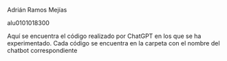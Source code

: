 Adrián Ramos Mejías

alu0101018300

Aquí se encuentra el código realizado por ChatGPT en los que se ha experimentado.
Cada código se encuentra en la carpeta con el nombre del chatbot correspondiente
